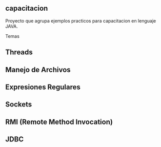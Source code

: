 capacitacion
------------

Proyecto que agrupa ejemplos practicos para capacitacion en lenguaje JAVA. 

Temas

Threads
-------
Manejo de Archivos
-------
Expresiones Regulares
-------
Sockets
-------
RMI (Remote Method Invocation)
-------
JDBC
-------
